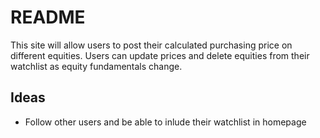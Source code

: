 # README

This site will allow users to post their calculated purchasing price on different equities. Users can update prices and delete equities from their watchlist as equity fundamentals change.

## Ideas
- Follow other users and be able to inlude their watchlist in homepage
